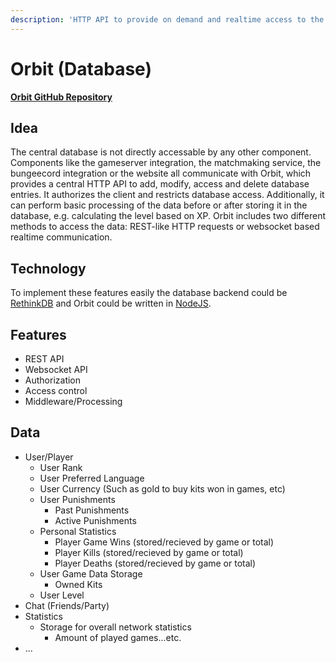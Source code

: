 ```yaml
---
description: 'HTTP API to provide on demand and realtime access to the database.'
---
```


# Orbit \(Database\)

[**Orbit GitHub Repository**](https://github.com/aternosgames/orbit)

## Idea

The central database is not directly accessable by any other component. Components like
the gameserver integration, the matchmaking service, the bungeecord integration or the website all 
communicate with Orbit, which provides a central HTTP API to add, modify, access and
delete database entries. It authorizes the client and restricts database access. Additionally,
it can perform basic processing of the data before or after storing it in the database, e.g.
calculating the level based on XP. Orbit includes two different methods to access the data: REST-like
HTTP requests or websocket based realtime communication.

## Technology

To implement these features easily the database backend could be [RethinkDB](https://www.rethinkdb.com/) and
Orbit could be written in [NodeJS](https://nodejs.org/en/).

## Features

* REST API
* Websocket API
* Authorization
* Access control
* Middleware/Processing

## Data

* User/Player
  * User Rank
  * User Preferred Language
  * User Currency (Such as gold to buy kits won in games, etc)
  * User Punishments
    * Past Punishments
    * Active Punishments
  * Personal Statistics  
    * Player Game Wins (stored/recieved by game or total)
    * Player Kills (stored/recieved by game or total)
    * Player Deaths (stored/recieved by game or total)
  * User Game Data Storage
    * Owned Kits
  * User Level
* Chat (Friends/Party)
* Statistics
  * Storage for overall network statistics
    * Amount of played games...etc.
* ...
